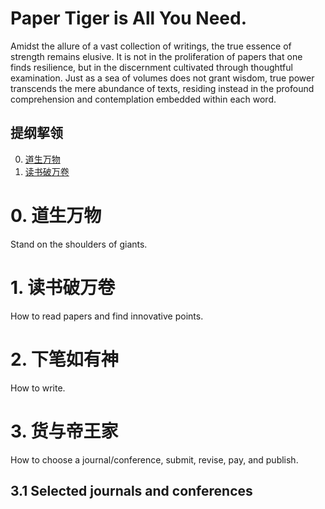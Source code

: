 # Paper Tiger is All You Need.
Amidst the allure of a vast collection of writings, the true essence of strength remains elusive. 
It is not in the proliferation of papers that one finds resilience, but in the discernment cultivated through thoughtful examination. 
Just as a sea of volumes does not grant wisdom, true power transcends the mere abundance of texts, residing instead in the profound comprehension and contemplation embedded within each word.

## 提纲挈领  
0. [道生万物](#0-道生万物)
1. [读书破万卷](#1-读书破万卷)



# 0. 道生万物
Stand on the shoulders of giants.


# 1. 读书破万卷
How to read papers and find innovative points.


# 2. 下笔如有神
How to write.


# 3. 货与帝王家
How to choose a journal/conference, submit, revise, pay, and publish.
## 3.1 Selected journals and conferences



